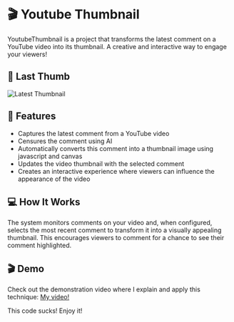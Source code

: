 # 🎬 Youtube Thumbnail

YoutubeThumbnail is a project that transforms the latest comment on a YouTube video into its thumbnail. A creative and interactive way to engage your viewers!

## 🎴 Last Thumb

![Latest Thumbnail](./thumbnail.jpg)



## 🚀 Features

- Captures the latest comment from a YouTube video
- Censures the comment using AI
- Automatically converts this comment into a thumbnail image using javascript and canvas
- Updates the video thumbnail with the selected comment
- Creates an interactive experience where viewers can influence the appearance of the video

## 💻 How It Works

The system monitors comments on your video and, when configured, selects the most recent comment to transform it into a visually appealing thumbnail. This encourages viewers to comment for a chance to see their comment highlighted.

## 🎬 Demo

Check out the demonstration video where I explain and apply this technique:
[My video!](https://www.youtube.com/watch?v=RcBNKG2X6jU)

This code sucks! Enjoy it!
